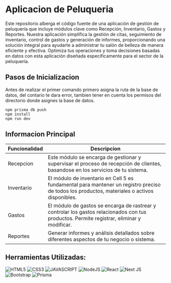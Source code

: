 # Aplicacion de Peluqueria
Este repositorio alberga el código fuente de una aplicación de gestión de peluquería que incluye módulos clave como Recepción, Inventario, Gastos y Reportes. Nuestra aplicación simplifica la gestión de citas, seguimiento de inventario, control de gastos y generación de informes, proporcionando una solución integral para ayudarte a administrar tu salón de belleza de manera eficiente y efectiva. Optimiza tus operaciones y toma decisiones basadas en datos con esta aplicación diseñada específicamente para el sector de la peluquería.

## Pasos de Inicializacion
Antes de realizar el primer comando primero asigna la ruta de la base de datos, del contario te dara error, tambien tener en cuenta los permisos del directorio donde asignes la base de datos.
```
npm prisma db push
npm install
npm run dev
```

## Informacion Principal
| Funcionalidad | Descripcion |
|----------|----------|
| Recepcion    | Este módulo se encarga de gestionar y supervisar el proceso de recepción de clientes, basandose en los servicios de tu sistema.   |
| Inventario    | El módulo de inventario en Cell 5 es fundamental para mantener un registro preciso de todos los productos, materiales o activos disponibles.   |
| Gastos    | El módulo de gastos se encarga de rastrear y controlar los gastos relacionados con tus productos. Permite registrar, eliminar y modificar.   |
| Reportes    | Generar informes y análisis detallados sobre diferentes aspectos de tu negocio o sistema. |

## Herramientas Utilizadas:
![HTML5](https://img.shields.io/badge/HTML5-E34F26?style=for-the-badge&logo=html5&logoColor=white)
![CSS3](https://img.shields.io/badge/CSS3-1572B6?style=for-the-badge&logo=css3&logoColor=white)
![JAVASCRIPT](https://img.shields.io/badge/JavaScript-323330?style=for-the-badge&logo=javascript&logoColor=F7DF1E)
![NodeJS](https://img.shields.io/badge/Node.js-43853D?style=for-the-badge&logo=node.js&logoColor=white)
![React](https://img.shields.io/badge/react-%2320232a.svg?style=for-the-badge&logo=react&logoColor=%2361DAFB)
![Next JS](https://img.shields.io/badge/Next-black?style=for-the-badge&logo=next.js&logoColor=white)
![Bootstrap](https://img.shields.io/badge/bootstrap-%238511FA.svg?style=for-the-badge&logo=bootstrap&logoColor=white)
![Prisma](https://img.shields.io/badge/Prisma-3982CE?style=for-the-badge&logo=Prisma&logoColor=white)